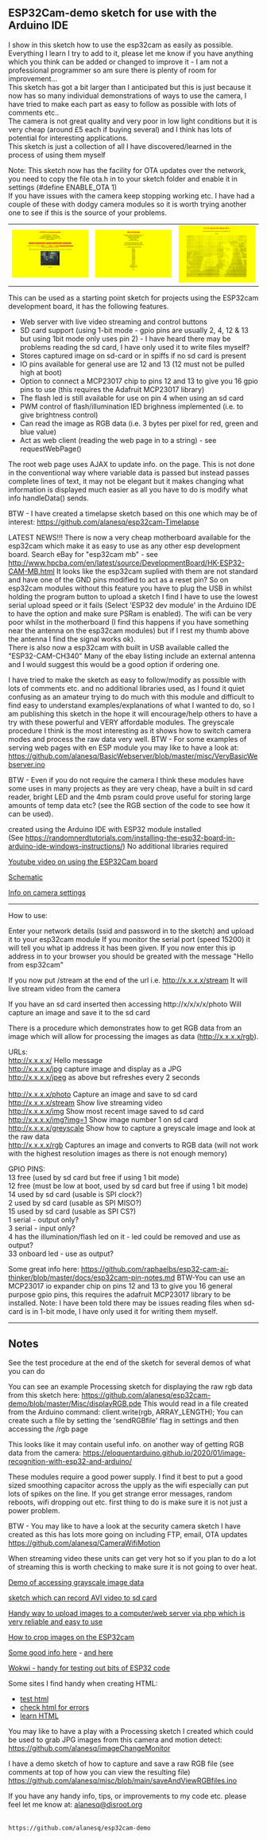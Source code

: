 
## ESP32Cam-demo sketch for use with the Arduino IDE 

I show in this sketch how to use the esp32cam as easily as possible.  Everything I learn I try to add to it, please let me know if you have anything which you think can be added or changed to improve it - I am not a professional programmer so am sure there is plenty of room for improvement... <br>
This sketch has got a bit larger than I anticipated but this is just because it now has so many individual demonstrations of ways to use the camera, I have tried to make each part as easy to follow as possible with lots of comments etc.. <br>
The camera is not great quality and very poor in low light conditions but it is very cheap (around £5 each if buying several) and I think has lots of potential for interesting applications. <br>
This sketch is just a collection of all I have discovered/learned in the process of using them myself<br>

Note: This sketch now has the facility for OTA updates over the network, you need to copy the file ota.h in to your sketch folder and enable it in settings (#define ENABLE_OTA 1)
<br>
If you have issues with the camera keep stopping working etc. I have had a couple of these with dodgy camera modules so it is worth trying another one to see if this is the 
source of your problems. <br>

<table><tr>
  <td><img src="/images/root.png" /></td>
  <td><img src="/images/rgb.png" /></td>
  <td><img src="/images/grey.png" /></td>
</tr></table> 

This can be used as a starting point sketch for projects using the ESP32cam development board, it has the following features.
 - Web server with live video streaming and control buttons
 - SD card support (using 1-bit mode - gpio pins are usually 2, 4, 12 & 13 but using 1bit mode only uses pin 2) - I have heard there may be problems reading the sd card, I have only used it to write files myself?
 - Stores captured image on sd-card or in spiffs if no sd card is present
 - IO pins available for general use are 12 and 13 (12 must not be pulled high at boot)
 - Option to connect a MCP23017 chip to pins 12 and 13 to give you 16 gpio pins to use (this requires the Adafruit MCP23017 library)
 - The flash led is still available for use on pin 4 when using an sd card
 - PWM control of flash/illumination lED brighness implemented (i.e. to give brightness control)
 - Can read the image as RGB data  (i.e. 3 bytes per pixel for red, green and blue value)
 - Act as web client (reading the web page in to a string) - see requestWebPage()

The root web page uses AJAX to update info. on the page.  This is not done in the conventional way where variable data is passed but 
instead passes complete lines of text, it may not be elegant but it makes changing what information is displayed much easier as all you 
have to do is modify what info handleData() sends. 

BTW - I have created a timelapse sketch based on this one which may be of interest: https://github.com/alanesq/esp32cam-Timelapse

LATEST NEWS!!!
There is now a very cheap motherboard available for the esp32cam which make it as easy to use as any other esp development board. 
Search eBay for "esp32cam mb" - see http://www.hpcba.com/en/latest/source/DevelopmentBoard/HK-ESP32-CAM-MB.html 
It looks like the esp32cam suplied with them are not standard and have one of the GND pins modified to act as a reset pin?
So on esp32cam modules without this feature you have to plug the USB in whilst holding the program button to upload a sketch 
I find I have to use the lowest serial upload speed or it fails (Select 'ESP32 dev module' in the Arduino IDE to have the option and 
make sure PSRam is enabled). 
The wifi can be very poor whilst in the motherboard (I find this happens if you have something near the antenna on the esp32cam modules) 
but if I rest my thumb above the antenna I find the signal works ok).  
There is also now a esp32cam with built in USB available called the "ESP32-CAM-CH340" 
Many of the ebay listing include an external antenna and I would suggest this would be a good option if ordering one.  

I have tried to make the sketch as easy to follow/modify as possible with lots of comments etc. and no additional libraries used, 
as I found it quiet confusing as an amateur trying to do much with this module and difficult to find easy to understand 
examples/explanations of what I wanted to do, so I am publishing this sketch in the hope it will encourage/help others to have a 
try with these powerful and VERY affordable modules.
The greyscale procedure I think is the most interesting as it shows how to switch camera modes and process the raw data very well.
BTW - For some examples of serving web pages with en ESP module you may like to have a look 
      at: https://github.com/alanesq/BasicWebserver/blob/master/misc/VeryBasicWebserver.ino

BTW - Even if you do not require the camera I think these modules have some uses in many projects as they are very cheap, have a 
built in sd card reader, 
bright LED and the 4mb psram could prove useful for storing large amounts of temp data etc?   (see the RGB section of the code to 
see how it can be used).

created using the Arduino IDE with ESP32 module installed  
(See https://randomnerdtutorials.com/installing-the-esp32-board-in-arduino-ide-windows-instructions/)
No additional libraries required

[Youtube video on using the ESP32Cam board](https://www.youtube.com/watch?v=FmlxC0goKew)

[Schematic](https://github.com/SeeedDocument/forum_doc/blob/master/reg/ESP32_CAM_V1.6.pdf)

[Info on camera settings](https://randomnerdtutorials.com/esp32-cam-ov2640-camera-settings/)


----------------

How to use:

Enter your network details (ssid and password in to the sketch) and upload it to your esp32cam module
If you monitor the serial port (speed 15200) it will tell you what ip address it has been given.
If you now enter this ip address in to your browser you should be greated with the message "Hello from esp32cam"

If you now put /stream at the end of the url      i.e.   http://x.x.x.x/stream
It will live stream video from the camera

If you have an sd card inserted then accessing    http://x/x/x/x/photo
Will capture an image and save it to the sd card

There is a procedure which demonstrates how to get RGB data from an image which will allow for processing the images 
as data (http://x.x.x.x/rgb).

URLs:
<br>http://x.x.x.x/              Hello message
<br>http://x.x.x.x/jpg           capture image and display as a JPG
<br>http://x.x.x.x/jpeg          as above but refreshes every 2 seconds    
<br>http://x.x.x.x/photo         Capture an image and save to sd card
<br>http://x.x.x.x/stream        Show live streaming video
<br>http://x.x.x.x/img           Show most recent image saved to sd card
<br>http://x.x.x.x/img?img=1     Show image number 1 on sd card
<br>http://x.x.x.x/greyscale     Show how to capture a greyscale image and look at the raw data
<br>http://x.x.x.x/rgb           Captures an image and converts to RGB data (will not work with the highest 
                                 resolution images as there is not enough memory)
                                           
GPIO PINS:
<br>    13      free (used by sd card but free if using 1 bit mode)
<br>    12      free (must be low at boot, used by sd card but free if using 1 bit mode)
<br>    14      used by sd card (usable is SPI clock?)
<br>    2       used by sd card (usable as SPI MISO?)
<br>    15      used by sd card (usable as SPI CS?)
<br>    1       serial - output only?
<br>    3       serial - input only?
<br>    4       has the illumination/flash led on it - led could be removed and use as output?
<br>    33      onboard led - use as output?

Some great info here:   https://github.com/raphaelbs/esp32-cam-ai-thinker/blob/master/docs/esp32cam-pin-notes.md
BTW-You can use an MCP23017 io expander chip on pins 12 and 13 to give you 16 general purpose gpio pins, this requires the adafruit MCP23017 library to be installed.
Note: I have been told there may be issues reading files when sd-card is in 1-bit mode, I have only used it for writing them myself.


----------------

Notes
-----

See the test procedure at the end of the sketch for several demos of what you can do

You can see an example Processing sketch for displaying the raw rgb data from this sketch
here: https://github.com/alanesq/esp32cam-demo/blob/master/Misc/displayRGB.pde
This would read in a file created from the Arduino command:   client.write(rgb, ARRAY_LENGTH);
You can create such a file by setting the 'sendRGBfile' flag in settings and then accessing the /rgb page

This looks like it may contain useful info. on another way of getting RGB data from the camera: 
   https://eloquentarduino.github.io/2020/01/image-recognition-with-esp32-and-arduino/

These modules require a good power supply.  I find it best to put a good sized smoothing capacitor across the 
upply as the wifi especially can put lots 
of spikes on the line.
If you get strange error messages, random reboots, wifi dropping out etc. first thing to do is make sure it is 
not just a power problem.

BTW - You may like to have a look at the security camera sketch I have created as this has lots more going on 
including FTP, email, OTA updates
https://github.com/alanesq/CameraWifiMotion

When streaming video these units can get very hot so if you plan to do a lot of streaming this is worth checking to make sure it is not going to over heat.

[Demo of accessing grayscale image data](https://github.com/alanesq/esp32cam-demo/blob/master/Misc/esp32camdemo-greyscale.ino)
    
[sketch which can record AVI video to sd card](https://github.com/mtnbkr88/ESP32CAMVideoRecorder)

[Handy way to upload images to a computer/web server via php which is very reliable and easy to use](https://RandomNerdTutorials.com/esp32-cam-post-image-photo-server/)

[How to crop images on the ESP32cam](https://makexyz.fun/esp32-cam-cropping-images-on-device/)

[Some good info here](https://github.com/raphaelbs/esp32-cam-ai-thinker) - [and here](https://randomnerdtutorials.com/projects-esp32-cam/)

[Wokwi - handy for testing out bits of ESP32 code](https://wokwi.com/)

Some sites I find handy when creating HTML:
 - [test html](https://www.w3schools.com/tryit/tryit.asp?filename=tryhtml_hello )
 - [check html for errors](http://www.freeformatter.com/html-formatter.html#ad-output)
 - [learn HTML](https://www.w3schools.com/)
      
You may like to have a play with a Processing sketch I created which could be used to grab JPG images from this camera and motion detect: 
https://github.com/alanesq/imageChangeMonitor  

I have a demo sketch of how to capture and save a raw RGB file (see comments at top of how you can view the resulting file)
https://github.com/alanesq/misc/blob/main/saveAndViewRGBfiles.ino

If you have any handy info, tips, or improvements to my code etc. please feel let me know at: alanesq@disroot.org




                                                      https://github.com/alanesq/esp32cam-demo
